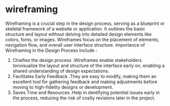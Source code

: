 # wireframing

Wireframing is a crucial step in the design process, serving as a blueprint or skeletal framework of a website or application. It outlines the basic structure and layout without delving into detailed design elements like colors, fonts, or images. Wireframes focus on the placement of elements, navigation flow, and overall user interface structure.
Importance of Wireframing in the Design Process include :
  1. Clraifies the design process
     .Wireframes enable stakeholders tonvisualize the layout and structure of the interface early on, enabling a shared understanding of design expectations.
  2. Facilitates Early Feedback
     .They are easy to modify, making them an excellent tool for gathering feedback and making adjustments before moving to high-fidelity designs or development.
  3. Saves Time and Resources
      .Help in dentifying potential issues early in the process, reducing the risk of costly revisions later in the project.
     
